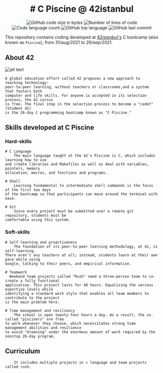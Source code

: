 <h1 align="center">
# C Piscine @ 42istanbul
</h1>

<p align="center">
	<img alt="GitHub code size in bytes" src="https://img.shields.io/github/languages/code-size/tugberkcil/ecole42-piscine?color=blueviolet" />
	<img alt="Number of lines of code" src="https://img.shields.io/tokei/lines/github/tugberkcil/ecole42-piscine?color=blueviolet" />
	<img alt="Code language count" src="https://img.shields.io/github/languages/count/tugberkcil/ecole42-piscine?color=blue" />
	<img alt="GitHub top language" src="https://img.shields.io/github/languages/top/tugberkcil/ecole42-piscine?color=blue" />
	<img alt="GitHub last commit" src="https://img.shields.io/github/last-commit/tugberkcil/ecole42-piscine?color=brightgreen" />
</p>

This repository contains coding developed at [42istanbul's](https://www.42sp.org.br/) C bootcamp (also known as `Piscine`), from 31/aug/2021 to 26/sep/2021.

## About 42
![alt text](https://imgs.platinonline.com/Documents/Platin/images/2022/06/07/18-yasindan-buyuk-herkes--658_2-41.jpg)

	A global education effort called 42 proposes a new approach to teaching technology: 
    peer-to-peer learning, without teachers or classrooms,and a system that fosters both 
    computer and life skills. For anyone is accepted in its selection process, the 42 cursus 
    is free. The final step in the selection process to become a "cadet" (Student 42) 
    is the 26-day C programming bootcamp known as "C Piscine."


## Skills developed at C Piscine

### Hard-skills
	# C Language
		The main language taught at the 42's Piscine is C, which includes learning how to use 
    and create libraries and Makefiles as well as deal with variables, pointers, memory 
    allocation, macros, and functions and programs.

	# Shell
		Learning fundamental to intermediate shell commands is the focus of the first two days 
    of the bootcamp so that participants can move around the terminal with ease.

	# Git
		Since every project must be submitted over a remote git repository, students must be 
    comfortable using this system.

### Soft-skills
	# Self-learning and proactiveness
		The foundation of its peer-to-peer learning methodology, at 42, is self-learning. 
    There aren't any teachers at all; instead, students learn at their own pace while using 
    Google, talking to their peers, and empirical information.

	# Teamwork
	  Weekend team projects called "Rush" need a three-person team to co-create a fully functional 
    application. This project lasts for 48 hours. Equalizing the various expertise levels while 
    identifying a standard work style that enables all team members to contribute to the project 
    is the main problem here.

	# Time management and resiliency
		The school is open twenty-four hours a day. As a result, the so-called "pisciners" are free 
    to work whenever they choose, which necessitates strong time management abilities and resilience 
    to avoid "drowning" under the enormous amount of work required by the nonstop 26-day program.
    
## Curriculum

        It includes multiple projects in c language and team projects called rush.

